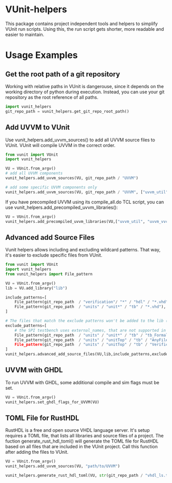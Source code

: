 # VUnit-helpers

This package contains project independent tools and helpers to simplify VUnit run scripts.
Using this, the run script gets shorter, more readable and easier to maintain. 

# Usage Examples


## Get the root path of a git repository
Working with relative paths in VUnit is dangerouse, since it depends on the working directory of python during execution. Instead, you can use your git repository as the root reference of all paths.
``` Python
import vunit_helpers
git_repo_path = vunit_helpers.get_git_repo_root_path()
```

## Add UVVM to VUnit

Use vunit_helpers.add_uvvm_sources() to add all UVVM source files to VUnit. VUnit will compile UVVM in the correct order.  

``` Python
from vunit import VUnit
import vunit_helpers

VU = VUnit.from_argv()
# add all UVVM components
vunit_helpers.add_uvvm_sources(VU, git_repo_path / "UVVM")

# add some specific UVVM components only
vunit_helpers.add_uvvm_sources(VU, git_repo_path / "UVVM", ["uvvm_util", "uvvm_vvc_framework", "bitvis_vip_scoreboard", "bitvis_vip_uart"])
```

If you have precompiled UVVM using its compile_all.do TCL script, you can use vunit_helpers.add_precompiled_uvvm_libraries():
``` Python
VU = VUnit.from_argv()
vunit_helpers.add_precompiled_uvvm_libraries(VU,["uvvm_util", "uvvm_vvc_framework", "bitvis_vip_scoreboard", "bitvis_vip_uart"],"path/to/UVVM")
```

## Advanced add Source Files
Vunit helpers allows including and excluding wildcard patterns. That way, it's easier to exclude specific files from VUnit. 
``` Python
from vunit import VUnit
import vunit_helpers
from vunit_helpers import File_pattern

VU = VUnit.from_argv()
lib = VU.add_library("lib") 

include_patterns=[
    File_pattern(git_repo_path  / "verification"/ "*" / "hdl" / "*.vhd"),
    File_pattern(git_repo_path  / "units" / "unit*" / "tb" / "*.vhd"),
]

# The files that match the exclude patterns won't be added to the lib (these files are excluded from the include_patterns)
exclude_patterns=[
    # the SPI testbench uses external_names, that are not supported in GHDL yet
    File_pattern(git_repo_path  / "units" / "unit*" / "tb" / "tb_Formal.vhd", when_simulator_is_not="ghdl"),
    File_pattern(git_repo_path  / "units" / "unitTop" / "tb" / "AnyFileIDontWant.vhd),
    File_pattern(git_repo_path  / "units" / "unitTop" / "tb" / "VerificationDefinitions-p.vhd", when_simulator_is="modelsim") 
]
vunit_helpers.advanced_add_source_files(VU,lib,include_patterns,exclude_patterns)
```

## UVVM with GHDL
To run UVVM with GHDL, some additional compile and sim flags must be set. 
``` Python
VU = VUnit.from_argv()
vunit_helpers.set_ghdl_flags_for_UVVM(VU)
```

## TOML File for RustHDL
RustHDL is a free and open source VHDL language server. It's setup requires a TOML file, that lists all libraries and source files of a project. The fuction generate_rust_hdl_toml() will generate the TOML file for RustHDL based on all files that are included in the VUnit project. 
Call this function after adding the files to VUnit. 

``` Python
VU = VUnit.from_argv()
vunit_helpers.add_uvvm_sources(VU, "path/to/UVVM")

vunit_helpers.generate_rust_hdl_toml(VU, str(git_repo_path / "vhdl_ls.toml"), str(git_repo_path))
```



